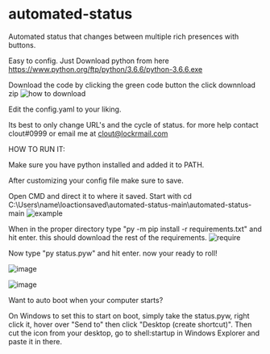 # automated-status
Automated status that changes between multiple rich presences with buttons.

Easy to config. Just Download python from here 
https://www.python.org/ftp/python/3.6.6/python-3.6.6.exe

Download the code by clicking the green code button the click downnload zip
![how to download](https://cdn.discordapp.com/attachments/749528630673276938/847248654938800179/unknown.png)

Edit the config.yaml to your liking.

Its best to only change URL's and the cycle of status.
for more help contact clout#0999 or email me at clout@lockrmail.com






HOW TO RUN IT:

Make sure you have python installed and added it to PATH.

After customizing your config file make sure to save.

Open CMD and direct it to where it saved. Start with cd C:\Users\name\loactionsaved\automated-status-main\automated-status-main
![example](https://user-images.githubusercontent.com/75420281/119742472-7e8f1e80-be4d-11eb-962e-e13d7ad47089.png)

When in the proper directory type "py -m pip install -r requirements.txt" and hit enter. this should download the rest of the requirements.
![require](https://user-images.githubusercontent.com/75420281/119742852-4d631e00-be4e-11eb-8db3-6c0b55ef2e78.png)

Now type "py status.pyw" and hit enter. now your ready to roll!

![image](https://user-images.githubusercontent.com/75420281/119743040-a3d05c80-be4e-11eb-8e70-ff4acee0b915.png)

![image](https://user-images.githubusercontent.com/75420281/119742992-8c916f00-be4e-11eb-8e5a-59aefe810227.png)

Want to auto boot when your computer starts?

On Windows to set this to start on boot, simply take the status.pyw, right click it, hover over "Send to" then click "Desktop (create shortcut)". Then cut the icon from your desktop, go to shell:startup in Windows Explorer and paste it in there.
